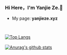 ### Hi Here，I'm **Yanjie Ze**.👋
- My page: **yanjieze.xyz**
</br>

[![Top Langs](https://github-readme-stats.vercel.app/api/top-langs/?username=YanjieZe&layout=compact)](https://github.com/anuraghazra/github-readme-stats)
</br>
</br>
[![Anurag's github stats](https://github-readme-stats.vercel.app/api?username=YanjieZe&show_icons=true&theme=buefy)](https://github.com/anuraghazra/github-readme-stats)

